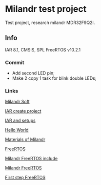 # Milandr test project

Test project, research milandr MDR32F9Q2I.

## Info

IAR 8.1, CMSIS, SPL
FreeRTOS v10.2.1

### Commit

* Add second LED pin;
* Make 2 copy 1 task for blink double LEDs;

### Links

[Milandr Soft](https://ic.milandr.ru/soft/)

[IAR create project](http://easyelectronics.ru/arm-uchebnyj-kurs-iar-ewarm-sozdanie-proekta-chast-2-cmsis-i-standard-peripherals-library.html)

[IAR and setups](https://startmilandr.ru/doku.php/prog:spec:proj_iar)

[Hello World](https://startmilandr.ru/doku.php/prog:start:helloword)

[Materials of Milandr](https://edu.milandr.ru/library/)

[FreeRTOS](https://www.freertos.org/)

[Milandr FreeRTOS include](http://cdeblog.ru/podklyuchaem-freertos-k-milandr)

[Milandr FreeRTOS](http://cdeblog.ru/keil-milandr-freertos-is-simple)

[First step FreeRTOS](http://microsin.net/programming/ARM/freertos-part1.html)
